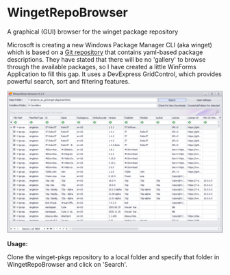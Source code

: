 # WingetRepoBrowser
A graphical (GUI) browser for the winget package repository

Microsoft is creating a new Windows Package Manager CLI (aka winget) which is based on a [Git repository](https://github.com/microsoft/winget-pkgs) that contains yaml-based package descriptions. They have stated that there will be no 'gallery' to browse through the available packages, so I have created a little WinForms Application to fill this gap. It uses a DevExpress GridControl, which provides powerful search, sort and filtering features.

![ApplicationScreenshot](/screenshot.png)

**Usage:**

Clone the winget-pkgs repository to a local folder and specify that folder in WingetRepoBrowser and click on 'Search'.
